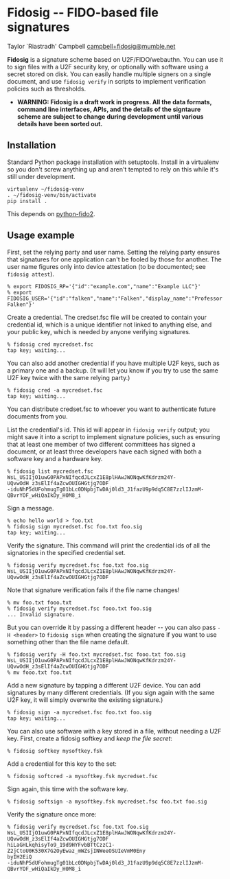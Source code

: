 Fidosig -- FIDO-based file signatures
=====================================

Taylor `Riastradh' Campbell <campbell+fidosig@mumble.net>

**Fidosig** is a signature scheme based on U2F/FIDO/webauthn.  You can
use it to sign files with a U2F security key, or optionally with
software using a secret stored on disk.  You can easily handle multiple
signers on a single document, and use `fidosig verify` in scripts to
implement verification policies such as thresholds.

- **WARNING: Fidosig is a draft work in progress.  All the data
  formats, command line interfaces, APIs, and the details of the
  signtaure scheme are subject to change during development until
  various details have been sorted out.**

Installation
------------

Standard Python package installation with setuptools.  Install in a
virtualenv so you don't screw anything up and aren't tempted to rely on
this while it's still under development.

```
virtualenv ~/fidosig-venv
. ~/fidosig-venv/bin/activate
pip install .
```

This depends on [python-fido2](https://github.com/Yubico/python-fido2).

Usage example
-------------

First, set the relying party and user name.  Setting the relying party
ensures that signatures for one application can't be fooled by those
for another.  The user name figures only into device attestation (to be
documented; see `fidosig attest`).

```
% export FIDOSIG_RP='{"id":"example.com","name":"Example LLC"}'
% export FIDOSIG_USER='{"id":"falken","name":"Falken","display_name":"Professor Falken"}'
```

Create a credential.  The credset.fsc file will be created to contain
your credential id, which is a unique identifier not linked to anything
else, and your public key, which is needed by anyone verifying
signatures.

```
% fidosig cred mycredset.fsc
tap key; waiting...
```

You can also add another credential if you have multiple U2F keys, such
as a primary one and a backup.  (It will let you know if you try to use
the same U2F key twice with the same relying party.)

```
% fidosig cred -a mycredset.fsc
tap key; waiting...
```

You can distribute credset.fsc to whoever you want to authenticate
future documents from you.

List the credential's id.  This id will appear in `fidosig verify`
output; you might save it into a script to implement signature
policies, such as ensuring that at least one member of two different
committees has signed a document, or at least three developers have
each signed with both a software key and a hardware key.

```
% fidosig list mycredset.fsc
WsL_USIIjO1uwG0PAPxNIfqcdJLcxZ1E8plHAwJWONqwKfKdrzm24Y-UQvwOdH_z3sElIf4aZcwOUIGHGtjg7ODF
-iduNhP5dUFohmugTg01bLc0DNpbjTwDAj0ld3_J1fazU9p9dq5C8E7zzlIJzmM-QBvrYOF_wHiQaIkDy_H0M8_i
```

Sign a message.

```
% echo hello world > foo.txt
% fidosig sign mycredset.fsc foo.txt foo.sig
tap key; waiting...
```

Verify the signature.  This command will print the credential ids of
all the signatories in the specified credential set.

```
% fidosig verify mycredset.fsc foo.txt foo.sig
WsL_USIIjO1uwG0PAPxNIfqcdJLcxZ1E8plHAwJWONqwKfKdrzm24Y-UQvwOdH_z3sElIf4aZcwOUIGHGtjg7ODF
```

Note that signature verification fails if the file name changes!

```
% mv foo.txt fooo.txt
% fidosig verify mycredset.fsc fooo.txt foo.sig
... Invalid signature.
```

But you can override it by passing a different header -- you can also
pass `-H <header>` to `fidosig sign` when creating the signature if you
want to use something other than the file name default.

```
% fidosig verify -H foo.txt mycredset.fsc fooo.txt foo.sig
WsL_USIIjO1uwG0PAPxNIfqcdJLcxZ1E8plHAwJWONqwKfKdrzm24Y-UQvwOdH_z3sElIf4aZcwOUIGHGtjg7ODF
% mv fooo.txt foo.txt
```

Add a new signature by tapping a different U2F device.  You can add
signatures by many different credentials.  (If you sign again with the
same U2F key, it will simply overwrite the existing signature.)

```
% fidosig sign -a mycredset.fsc foo.txt foo.sig
tap key; waiting...
```

You can also use software with a key stored in a file, without needing
a U2F key.  First, create a fidosig softkey and _keep the file secret_:

```
% fidosig softkey mysoftkey.fsk
```

Add a credential for this key to the set:

```
% fidosig softcred -a mysoftkey.fsk mycredset.fsc
```

Sign again, this time with the software key.

```
% fidosig softsign -a mysoftkey.fsk mycredset.fsc foo.txt foo.sig
```

Verify the signature once more:

```
% fidosig verify mycredset.fsc foo.txt foo.sig
WsL_USIIjO1uwG0PAPxNIfqcdJLcxZ1E8plHAwJWONqwKfKdrzm24Y-UQvwOdH_z3sElIf4aZcwOUIGHGtjg7ODF
hiLaGHLkqhisyTo9_19d9HYFvbBTtCzzC1-Z2jCtoU0K530X7G2OyEwaz_mWZsjINWeeOSUIeVmM0Eny
byIH2EiQ                                                                        -iduNhP5dUFohmugTg01bLc0DNpbjTwDAj0ld3_J1fazU9p9dq5C8E7zzlIJzmM-QBvrYOF_wHiQaIkDy_H0M8_i
```
